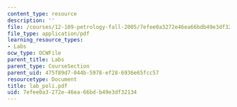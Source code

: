 ```yaml
---
content_type: resource
description: ''
file: /courses/12-109-petrology-fall-2005/7efee0a3272e46ea66bdb49e3df32134_lab_poli.pdf
file_type: application/pdf
learning_resource_types:
- Labs
ocw_type: OCWFile
parent_title: Labs
parent_type: CourseSection
parent_uid: 475f89d7-044b-5978-ef28-6936e65fcc57
resourcetype: Document
title: lab_poli.pdf
uid: 7efee0a3-272e-46ea-66bd-b49e3df32134
---
```

